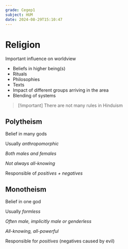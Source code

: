 ```yaml
---
grade: Cegep1
subject: HUM
date: 2024-08-29T15:10:47
---
```


# Religion

Important influence on worldview

- Beliefs in higher being(s)
- Rituals
- Philosophies
- Texts
- Impact of different groups arriving in the area
- Blending of systems

> [!important] There are not many rules in Hinduism

## Polytheism

Belief in many gods

Usually *anthropomorphic*

*Both males and females*

*Not always all-knowing*

Responsible of *positives + negatives*

## Monotheism

Belief in one god

Usually *formless*

*Often male, implicitly male or genderless*

*All-knowing, all-powerful*

Responsible for *positives* (negatives caused by evil)